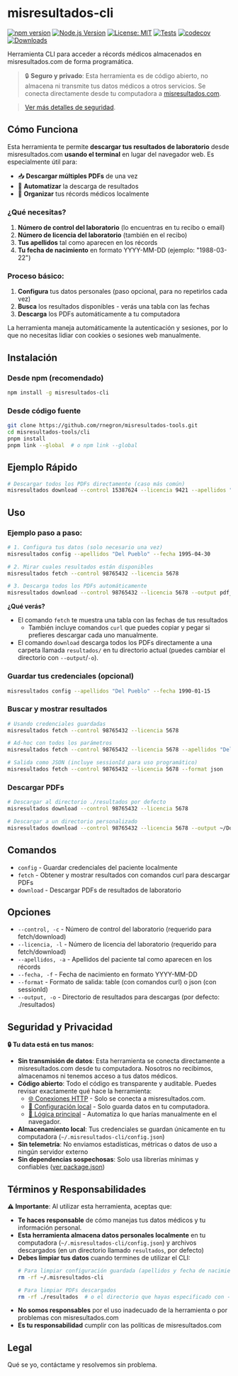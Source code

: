 # misresultados-cli

[![npm version](https://badge.fury.io/js/misresultados-cli.svg)](https://badge.fury.io/js/misresultados-cli)
[![Node.js Version](https://img.shields.io/badge/node-%3E%3D18.0.0-brightgreen)](https://nodejs.org/)
[![License: MIT](https://img.shields.io/badge/License-MIT-yellow.svg)](https://opensource.org/licenses/MIT)
[![Tests](https://github.com/rnegron/misresultados-tools/actions/workflows/ci-cd.yml/badge.svg)](https://github.com/rnegron/misresultados-tools/actions/workflows/ci-cd.yml)
[![codecov](https://codecov.io/gh/rnegron/misresultados-tools/branch/main/graph/badge.svg)](https://codecov.io/gh/rnegron/misresultados-tools)
[![Downloads](https://img.shields.io/npm/dm/misresultados-cli.svg)](https://www.npmjs.com/package/misresultados-cli)

Herramienta CLI para acceder a récords médicos almacenados en misresultados.com de forma programática.

> 🔒 **Seguro y privado**: Esta herramienta es de código abierto, no almacena ni transmite tus datos médicos a otros servicios. Se conecta directamente desde tu computadora a [misresultados.com](https://misresultados.com).

> [Ver más detalles de seguridad](#seguridad-y-privacidad).

## Cómo Funciona

Esta herramienta te permite **descargar tus resultados de laboratorio** desde misresultados.com **usando el terminal** en lugar del navegador web. Es especialmente útil para:

- 📥 **Descargar múltiples PDFs** de una vez
- 🤖 **Automatizar** la descarga de resultados
- 💾 **Organizar** tus récords médicos localmente

### ¿Qué necesitas?

1. **Número de control del laboratorio** (lo encuentras en tu recibo o email)
2. **Número de licencia del laboratorio** (también en el recibo)
3. **Tus apellidos** tal como aparecen en los récords
4. **Tu fecha de nacimiento** en formato YYYY-MM-DD (ejemplo: "1988-03-22")

### Proceso básico:

1. **Configura** tus datos personales (paso opcional, para no repetirlos cada vez)
2. **Busca** los resultados disponibles - verás una tabla con las fechas
3. **Descarga** los PDFs automáticamente a tu computadora

La herramienta maneja automáticamente la autenticación y sesiones, por lo que no necesitas lidiar con cookies o sesiones web manualmente.

## Instalación

### Desde npm (recomendado)

```bash
npm install -g misresultados-cli
```

### Desde código fuente

```bash
git clone https://github.com/rnegron/misresultados-tools.git
cd misresultados-tools/cli
pnpm install
pnpm link --global  # o npm link --global
```

## Ejemplo Rápido

```bash
# Descargar todos los PDFs directamente (caso más común)
misresultados download --control 15387624 --licencia 9421 --apellidos "García Morales" --fecha 1987-11-23
```

## Uso

### Ejemplo paso a paso:

```bash
# 1. Configura tus datos (solo necesario una vez)
misresultados config --apellidos "Del Pueblo" --fecha 1995-04-30

# 2. Mirar cuales resultados están disponibles
misresultados fetch --control 98765432 --licencia 5678

# 3. Descarga todos los PDFs automáticamente
misresultados download --control 98765432 --licencia 5678 --output pdf_results
```

**¿Qué verás?**
- El comando `fetch` te muestra una tabla con las fechas de tus resultados
  - También incluye comandos `curl` que puedes copiar y pegar si prefieres descargar cada uno manualmente.
- El comando `download` descarga todos los PDFs directamente a una carpeta llamada `resultados/` en tu directorio actual (puedes cambiar el directorio con `--output`/`-o`).

### Guardar tus credenciales (opcional)

```bash
misresultados config --apellidos "Del Pueblo" --fecha 1990-01-15
```

### Buscar y mostrar resultados

```bash
# Usando credenciales guardadas
misresultados fetch --control 98765432 --licencia 5678

# Ad-hoc con todos los parámetros
misresultados fetch --control 98765432 --licencia 5678 --apellidos "Del Pueblo" --fecha 1990-01-15

# Salida como JSON (incluye sessionId para uso programático)
misresultados fetch --control 98765432 --licencia 5678 --format json
```

### Descargar PDFs

```bash
# Descargar al directorio ./resultados por defecto
misresultados download --control 98765432 --licencia 5678

# Descargar a un directorio personalizado
misresultados download --control 98765432 --licencia 5678 --output ~/Downloads/resultados-lab
```

## Comandos

- `config` - Guardar credenciales del paciente localmente
- `fetch` - Obtener y mostrar resultados con comandos curl para descargar PDFs
- `download` - Descargar PDFs de resultados de laboratorio

## Opciones

- `--control, -c` - Número de control del laboratorio (requerido para fetch/download)
- `--licencia, -l` - Número de licencia del laboratorio (requerido para fetch/download)
- `--apellidos, -a` - Apellidos del paciente tal como aparecen en los récords
- `--fecha, -f` - Fecha de nacimiento en formato YYYY-MM-DD
- `--format` - Formato de salida: table (con comandos curl) o json (con sessionId)
- `--output, -o` - Directorio de resultados para descargas (por defecto: ./resultados)

## Seguridad y Privacidad

**🔒 Tu data está en tus manos:**

- **Sin transmisión de datos**: Esta herramienta se conecta directamente a misresultados.com desde tu computadora. Nosotros no recibimos, almacenamos ni tenemos acceso a tus datos médicos.
- **Código abierto**: Todo el código es transparente y auditable. Puedes revisar exactamente qué hace la herramienta:
  - [🌐 Conexiones HTTP](https://github.com/rnegron/misresultados-tools/blob/main/cli/lib/http.js) - Solo se conecta a misresultados.com.
  - [📁 Configuración local](https://github.com/rnegron/misresultados-tools/blob/main/cli/lib/config.js) - Solo guarda datos en tu computadora.
  - [🔧 Lógica principal](https://github.com/rnegron/misresultados-tools/blob/main/cli/lib/services.js) - Automatiza lo que harías manualmente en el navegador.
- **Almacenamiento local**: Tus credenciales se guardan únicamente en tu computadora (`~/.misresultados-cli/config.json`)
- **Sin telemetría**: No enviamos estadísticas, métricas o datos de uso a ningún servidor externo
- **Sin dependencias sospechosas**: Solo usa librerías mínimas y confiables ([ver package.json](https://github.com/rnegron/misresultados-tools/blob/main/cli/package.json))

## Términos y Responsabilidades

**⚠️ Importante**: Al utilizar esta herramienta, aceptas que:

- **Te haces responsable** de cómo manejas tus datos médicos y tu información personal.
- **Esta herramienta almacena datos personales localmente** en tu computadora (`~/.misresultados-cli/config.json`) y archivos descargados (en un directorio llamado `resultados`, por defecto)
- **Debes limpiar tus datos** cuando termines de utilizar el CLI:
  ```bash
  # Para limpiar configuración guardada (apellidos y fecha de nacimiento)
  rm -rf ~/.misresultados-cli

  # Para limpiar PDFs descargados
  rm -rf ./resultados  # o el directorio que hayas especificado con --output
  ```
- **No somos responsables** por el uso inadecuado de la herramienta o por problemas con misresultados.com
- **Es tu responsabilidad** cumplir con las políticas de misresultados.com

## Legal

Qué se yo, contáctame y resolvemos sin problema.
